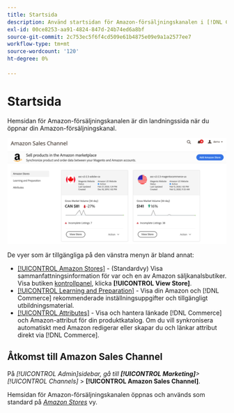 ```yaml
---
title: Startsida
description: Använd startsidan för Amazon-försäljningskanalen i [!DNL Commerce] Admin to access your [!DNL Amazon Marketplace] listor och aktivitet.
exl-id: 00ce8253-aa91-4824-847d-24b74ed6a8bf
source-git-commit: 2c753ec5f6f4cd509e61b4875e09e9a1a2577ee7
workflow-type: tm+mt
source-wordcount: '120'
ht-degree: 0%

---
```


# Startsida

Hemsidan för Amazon-försäljningskanalen är din landningssida när du öppnar din Amazon-försäljningskanal.

![Amazon startsida för försäljningskanal](assets/amazon-sales-channel-home-tabs.png)

De vyer som är tillgängliga på den vänstra menyn är bland annat:

- [[!UICONTROL Amazon Stores]](./managing-stores.md) - (Standardvy) Visa sammanfattningsinformation för var och en av Amazon säljkanalsbutiker. Visa butiken [kontrollpanel](./amazon-store-dashboard.md), klicka **[!UICONTROL View Store]**.
- [[!UICONTROL Learning and Preparation]](./learning-preparation.md) - Visa din Amazon och [!DNL Commerce] rekommenderade inställningsuppgifter och tillgängligt utbildningsmaterial.
- [[!UICONTROL Attributes]](./managing-attributes.md) - Visa och hantera länkade [!DNL Commerce] och Amazon-attribut för din produktkatalog. Om du vill synkronisera automatiskt med Amazon redigerar eller skapar du och länkar attribut direkt via [!DNL Commerce].

## Åtkomst till Amazon Sales Channel

På _[!UICONTROL Admin]_sidebar, gå till **[!UICONTROL Marketing]**>_[!UICONTROL Channels]_ > **[!UICONTROL Amazon Sales Channel]**.

Hemsidan för Amazon-försäljningskanalen öppnas och används som standard på [_Amazon Stores_](./managing-stores.md) vy.

